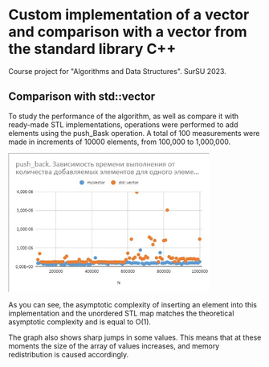 # Custom implementation of a vector and comparison with a vector from the standard library C++

Course project for "Algorithms and Data Structures". SurSU 2023.

## Comparison with std::vector

To study the performance of the algorithm, as well as compare it with ready-made STL implementations,
operations were performed to add elements using the push_Bask operation.
A total of 100 measurements were made in increments of 10000 elements, from 100,000 to 1,000,000.

<img src="https://github.com/ZkunCry/MyVectorCPP/raw/master/assets/vectorcompare.jpg" alt="drawing" width="400"/>

As you can see, the asymptotic complexity of inserting an element into this implementation and the unordered STL map matches the theoretical asymptotic complexity and is equal to O(1).

The graph also shows sharp jumps in some values. This means that at these moments the size of the array of values increases, and memory redistribution is caused accordingly.
